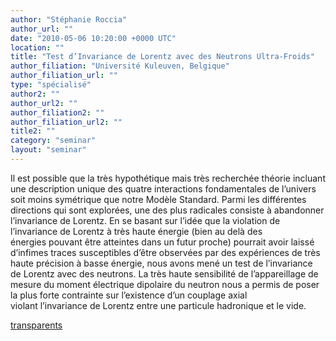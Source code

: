 ```yaml
---
author: "Stéphanie Roccia"
author_url: ""
date: "2010-05-06 10:20:00 +0000 UTC"
location: ""
title: "Test d’Invariance de Lorentz avec des Neutrons Ultra-Froids"
author_filiation: "Université Kuleuven, Belgique"
author_filiation_url: ""
type: "spécialisé"
author2: ""
author_url2: ""
author_filiation2: ""
author_filiation_url2: ""
title2: ""
category: "seminar" 
layout: "seminar"
---
```

Il est possible que la très hypothétique mais très recherchée théorie incluant une description unique des quatre interactions fondamentales de l’univers soit moins symétrique que notre Modèle Standard. Parmi les différentes directions qui sont explorées, une des plus radicales consiste à abandonner l’invariance de Lorentz. En se basant sur l’idée que la violation de l’invariance de Lorentz à très haute énergie (bien au delà des énergies pouvant être atteintes dans un futur proche) pourrait avoir laissé d’infimes traces susceptibles d’être observées par des expériences de très haute précision à basse énergie, nous avons mené un test de l’invariance de Lorentz avec des neutrons. La très haute sensibilité de l’appareillage de mesure du moment électrique dipolaire du neutron nous a permis de poser la plus forte contrainte sur l’existence d’un couplage axial violant l’invariance de Lorentz entre une particule hadronique et le vide.

[transparents](images/Communication/seminaires/StephanieRoccia.pdf)

